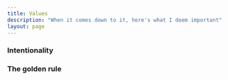 ```yaml
---
title: Values
description: "When it comes down to it, here's what I deem important"
layout: page
---
```



### Intentionality



### The golden rule